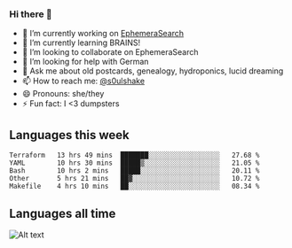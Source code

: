 ### Hi there 👋

<!--
**soulshake/soulshake** is a ✨ _special_ ✨ repository because its `README.md` (this file) appears on your GitHub profile.

Here are some ideas to get you started:

- 🔭 I’m currently working on ...
- 🌱 I’m currently learning ...
- 👯 I’m looking to collaborate on ...
- 🤔 I’m looking for help with ...
- 💬 Ask me about ...
- 📫 How to reach me: ...
- 😄 Pronouns: ...
- ⚡ Fun fact: ...
-->


- 🔭 I’m currently working on [EphemeraSearch](https://www.ephemerasearch.com/)
- 🌱 I’m currently learning BRAINS!
- 👯 I’m looking to collaborate on EphemeraSearch
- 🤔 I’m looking for help with German
- 💬 Ask me about old postcards, genealogy, hydroponics, lucid dreaming
- 📫 How to reach me: [@s0ulshake](https://twitter.com/soulshake)
- 😄 Pronouns: she/they
- ⚡ Fun fact: I <3 dumpsters

## Languages this week

<!--START_SECTION:waka-->
```text
Terraform   13 hrs 49 mins  ███████░░░░░░░░░░░░░░░░░░   27.68 % 
YAML        10 hrs 30 mins  █████▒░░░░░░░░░░░░░░░░░░░   21.05 % 
Bash        10 hrs 2 mins   █████░░░░░░░░░░░░░░░░░░░░   20.11 % 
Other       5 hrs 21 mins   ██▓░░░░░░░░░░░░░░░░░░░░░░   10.72 % 
Makefile    4 hrs 10 mins   ██░░░░░░░░░░░░░░░░░░░░░░░   08.34 % 
```
<!--END_SECTION:waka-->

## Languages all time
![Alt text](https://wakatime.com/share/@aj/6aa10b67-a5e9-4fb1-acaf-8692f4385172.svg)
